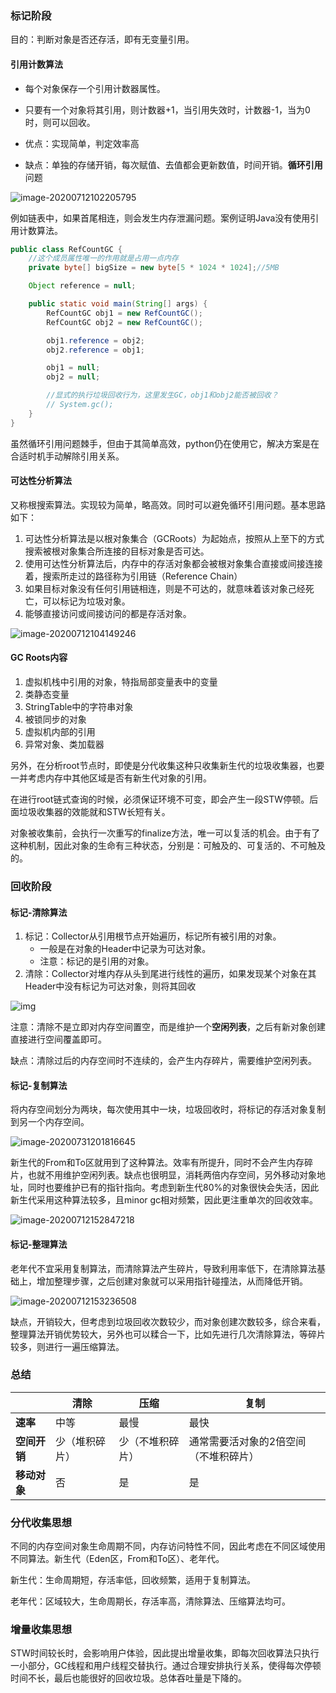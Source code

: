 ### 标记阶段

目的：判断对象是否还存活，即有无变量引用。

#### 引用计数算法

- 每个对象保存一个引用计数器属性。
- 只要有一个对象将其引用，则计数器+1，当引用失效时，计数器-1，当为0时，则可以回收。

- 优点：实现简单，判定效率高
- 缺点：单独的存储开销，每次赋值、去值都会更新数值，时间开销。**循环引用**问题

![image-20200712102205795](https://imagebag.oss-cn-chengdu.aliyuncs.com/img/2b13908baa1311eb5158f992a21cd037.png)

例如链表中，如果首尾相连，则会发生内存泄漏问题。案例证明Java没有使用引用计数算法。

```java
public class RefCountGC {
    //这个成员属性唯一的作用就是占用一点内存
    private byte[] bigSize = new byte[5 * 1024 * 1024];//5MB

    Object reference = null;

    public static void main(String[] args) {
        RefCountGC obj1 = new RefCountGC();
        RefCountGC obj2 = new RefCountGC();

        obj1.reference = obj2;
        obj2.reference = obj1;

        obj1 = null;
        obj2 = null;

        //显式的执行垃圾回收行为，这里发生GC，obj1和obj2能否被回收？
        // System.gc();
    }
}
```

虽然循环引用问题棘手，但由于其简单高效，python仍在使用它，解决方案是在合适时机手动解除引用关系。

#### 可达性分析算法

又称根搜索算法。实现较为简单，略高效。同时可以避免循环引用问题。基本思路如下：

1. 可达性分析算法是以根对象集合（GCRoots）为起始点，按照从上至下的方式搜索被根对象集合所连接的目标对象是否可达。
2. 使用可达性分析算法后，内存中的存活对象都会被根对象集合直接或间接连接着，搜索所走过的路径称为引用链（Reference Chain）
3. 如果目标对象没有任何引用链相连，则是不可达的，就意味着该对象己经死亡，可以标记为垃圾对象。
4. 能够直接访问或间接访问的都是存活对象。

![image-20200712104149246](https://imagebag.oss-cn-chengdu.aliyuncs.com/img/fc2ddd1c5fc744334c0f373f372cd1ee.png)

#### GC Roots内容

1. 虚拟机栈中引用的对象，特指局部变量表中的变量
2. 类静态变量
3. StringTable中的字符串对象
4. 被锁同步的对象
5. 虚拟机内部的引用
6. 异常对象、类加载器

另外，在分析root节点时，即使是分代收集这种只收集新生代的垃圾收集器，也要一并考虑内存中其他区域是否有新生代对象的引用。

在进行root链式查询的时候，必须保证环境不可变，即会产生一段STW停顿。后面垃圾收集器的效能就和STW长短有关。

对象被收集前，会执行一次重写的finalize方法，唯一可以复活的机会。由于有了这种机制，因此对象的生命有三种状态，分别是：可触及的、可复活的、不可触及的。

### 回收阶段

#### 标记-清除算法

1. 标记：Collector从引用根节点开始遍历，标记所有被引用的对象。
   - 一般是在对象的Header中记录为可达对象。
   - 注意：标记的是引用的对象。
2. 清除：Collector对堆内存从头到尾进行线性的遍历，如果发现某个对象在其Header中没有标记为可达对象，则将其回收

![img](https://imagebag.oss-cn-chengdu.aliyuncs.com/img/a35d7cbd62c979045fbe2dd84f999fdc.png)

注意：清除不是立即对内存空间置空，而是维护一个**空闲列表**，之后有新对象创建直接进行空间覆盖即可。

缺点：清除过后的内存空间时不连续的，会产生内存碎片，需要维护空闲列表。

#### 标记-复制算法

将内存空间划分为两块，每次使用其中一块，垃圾回收时，将标记的存活对象复制到另一个内存空间。

![image-20200731201816645](https://imagebag.oss-cn-chengdu.aliyuncs.com/img/1d00dae7012dac39401fdb9b4b3efebb.png)

新生代的From和To区就用到了这种算法。效率有所提升，同时不会产生内存碎片，也就不用维护空闲列表。缺点也很明显，消耗两倍内存空间，另外移动对象地址，同时也要维护已有的指针指向。考虑到新生代80%的对象很快会失活，因此新生代采用这种算法较多，且minor gc相对频繁，因此更注重单次的回收效率。

![image-20200712152847218](https://imagebag.oss-cn-chengdu.aliyuncs.com/img/214714fa496cbecbbccc9d026bcbcfd3.png)

#### 标记-整理算法

老年代不宜采用复制算法，而清除算法产生碎片，导致利用率低下，在清除算法基础上，增加整理步骤，之后创建对象就可以采用指针碰撞法，从而降低开销。

![image-20200712153236508](https://imagebag.oss-cn-chengdu.aliyuncs.com/img/57cfd2415dd7a40dd325323c142d4875.png)

缺点，开销较大，但考虑到垃圾回收次数较少，而对象创建次数较多，综合来看，整理算法开销优势较大，另外也可以糅合一下，比如先进行几次清除算法，等碎片较多，则进行一遍压缩算法。

### 总结

|              | 清除           | 压缩             | 复制                                  |
| ------------ | -------------- | ---------------- | ------------------------------------- |
| **速率**     | 中等           | 最慢             | 最快                                  |
| **空间开销** | 少（堆积碎片） | 少（不堆积碎片） | 通常需要活对象的2倍空间（不堆积碎片） |
| **移动对象** | 否             | 是               | 是                                    |

### 分代收集思想

不同的内存空间对象生命周期不同，内存访问特性不同，因此考虑在不同区域使用不同算法。新生代（Eden区，From和To区）、老年代。

新生代：生命周期短，存活率低，回收频繁，适用于复制算法。

老年代：区域较大，生命周期长，存活率高，清除算法、压缩算法均可。

### 增量收集思想

STW时间较长时，会影响用户体验，因此提出增量收集，即每次回收算法只执行一小部分，GC线程和用户线程交替执行。通过合理安排执行关系，使得每次停顿时间不长，最后也能很好的回收垃圾。总体吞吐量是下降的。